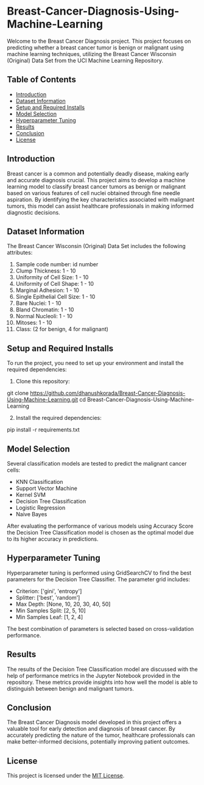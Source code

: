 # Breast-Cancer-Diagnosis-Using-Machine-Learning
Welcome to the Breast Cancer Diagnosis project. This project focuses on predicting whether a breast cancer tumor is benign or malignant using machine learning techniques, utilizing the Breast Cancer Wisconsin (Original) Data Set from the UCI Machine Learning Repository.

## Table of Contents

- [Introduction](#introduction)
- [Dataset Information](#Dataset-Information)
- [Setup and Required Installs](#setup-and-required-installs)
- [Model Selection](#model-selection)
- [Hyperparameter Tuning](#hyperparameter-tuning)
- [Results](#results)
- [Conclusion](#conclusion)
- [License](#license)

## Introduction

Breast cancer is a common and potentially deadly disease, making early and accurate diagnosis crucial. This project aims to develop a machine learning model to classify breast cancer tumors as benign or malignant based on various features of cell nuclei obtained through fine needle aspiration. By identifying the key characteristics associated with malignant tumors, this model can assist healthcare professionals in making informed diagnostic decisions.

## Dataset Information
The Breast Cancer Wisconsin (Original) Data Set includes the following attributes:

1. Sample code number: id number
2. Clump Thickness: 1 - 10
3. Uniformity of Cell Size: 1 - 10
4. Uniformity of Cell Shape: 1 - 10
5. Marginal Adhesion: 1 - 10
6. Single Epithelial Cell Size: 1 - 10
7. Bare Nuclei: 1 - 10
8. Bland Chromatin: 1 - 10
9. Normal Nucleoli: 1 - 10
10. Mitoses: 1 - 10
11. Class: (2 for benign, 4 for malignant)

## Setup and Required Installs

To run the project, you need to set up your environment and install the required dependencies:

1. Clone this repository:

git clone https://github.com/dhanushkorada/Breast-Cancer-Diagnosis-Using-Machine-Learning.git
cd Breast-Cancer-Diagnosis-Using-Machine-Learning

2. Install the required dependencies:

pip install -r requirements.txt

## Model Selection

Several classification models are tested to predict the malignant cancer cells:

- KNN Classification
- Support Vector Machine
- Kernel SVM
- Decision Tree Classification
- Logistic Regression
- Naive Bayes

After evaluating the performance of various models using Accuracy Score the Decision Tree Classification model is chosen as the optimal model due to its higher accuracy in predictions.

## Hyperparameter Tuning
Hyperparameter tuning is performed using GridSearchCV to find the best parameters for the Decision Tree Classifier. The parameter grid includes:

- Criterion: ['gini', 'entropy']
- Splitter: ['best', 'random']
- Max Depth: [None, 10, 20, 30, 40, 50]
- Min Samples Split: [2, 5, 10]
- Min Samples Leaf: [1, 2, 4]

The best combination of parameters is selected based on cross-validation performance.

## Results
The results of the Decision Tree Classification model are discussed with the help of performance metrics in the Jupyter Notebook provided in the repository. These metrics provide insights into how well the model is able to distinguish between benign and malignant tumors.

## Conclusion
The Breast Cancer Diagnosis model developed in this project offers a valuable tool for early detection and diagnosis of breast cancer. By accurately predicting the nature of the tumor, healthcare professionals can make better-informed decisions, potentially improving patient outcomes.

## License

This project is licensed under the [MIT License](LICENSE).
